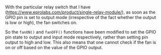 With the particular relay switch that I have (https://www.eprolabs.com/product/single-relay-module/), as soon as the GPIO pin is set to output mode (irrespective of the fact whether the output is low or high), the fan switches on.

So the `fanON()` and `fanOFF()` functions have been modified to set the GPIO pin state to output and input mode respectively, rather than setting pin output to high and low. This also means that one cannot check if the fan is on or off based on the value of the GPIO output.
